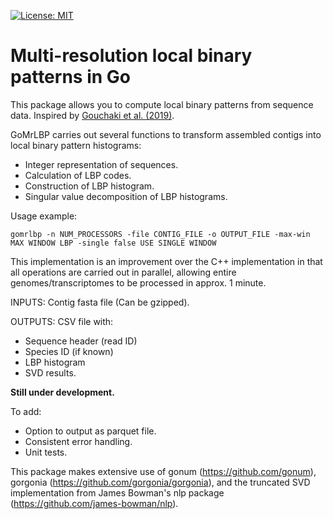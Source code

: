  [![License: MIT](https://img.shields.io/badge/License-MIT-yellow.svg)](https://opensource.org/licenses/MIT)

# Multi-resolution local binary patterns in Go

This package allows you to compute local binary patterns from sequence data.
Inspired by [Gouchaki et al. (2019)](https://www.nature.com/articles/s41598-018-38197-9).

GoMrLBP carries out several functions to transform assembled contigs into local binary pattern histograms:
- Integer representation of sequences.
- Calculation of LBP codes.
- Construction of LBP histogram.
- Singular value decomposition of LBP histograms.

Usage example:
```
gomrlbp -n NUM_PROCESSORS -file CONTIG_FILE -o OUTPUT_FILE -max-win MAX WINDOW LBP -single false USE SINGLE WINDOW
```
This implementation is an improvement over the C++ implementation in that all operations are carried out in parallel, allowing entire genomes/transcriptomes to be processed in approx. 1 minute. 

INPUTS: Contig fasta file (Can be gzipped).

OUTPUTS: CSV file with:
- Sequence header (read ID)
- Species ID (if known)
- LBP histogram
- SVD results.


**Still under development.**

To add:
- Option to output as parquet file.
- Consistent error handling.
- Unit tests.


This package makes extensive use of gonum (https://github.com/gonum), gorgonia (https://github.com/gorgonia/gorgonia), and the truncated SVD implementation from James Bowman's nlp package (https://github.com/james-bowman/nlp).
